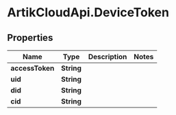 # ArtikCloudApi.DeviceToken

## Properties
Name | Type | Description | Notes
------------ | ------------- | ------------- | -------------
**accessToken** | **String** |  | 
**uid** | **String** |  | 
**did** | **String** |  | 
**cid** | **String** |  | 


